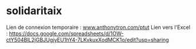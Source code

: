 # solidaritaix
Lien de connexion temporaire : www.anthonytron.com/ptut
Lien vers l'Excel : https://docs.google.com/spreadsheets/d/1OW-ctY504BlL2jGBJUgjyEU1hY4-7LKvkuxXodMCK1o/edit?usp=sharing
